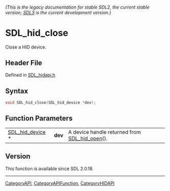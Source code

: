 ###### (This is the legacy documentation for stable SDL2, the current stable version; [SDL3](https://wiki.libsdl.org/SDL3/) is the current development version.)
# SDL_hid_close

Close a HID device.

## Header File

Defined in [SDL_hidapi.h](https://github.com/libsdl-org/SDL/blob/SDL2/include/SDL_hidapi.h)

## Syntax

```c
void SDL_hid_close(SDL_hid_device *dev);
```

## Function Parameters

|                                    |         |                                                               |
| ---------------------------------- | ------- | ------------------------------------------------------------- |
| [SDL_hid_device](SDL_hid_device) * | **dev** | A device handle returned from [SDL_hid_open](SDL_hid_open)(). |

## Version

This function is available since SDL 2.0.18.

----
[CategoryAPI](CategoryAPI), [CategoryAPIFunction](CategoryAPIFunction), [CategoryHIDAPI](CategoryHIDAPI)

